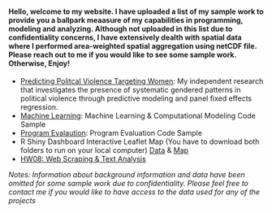 #### Hello, welcome to my website. I have uploaded a list of my sample work to provide you a ballpark meaasure of my capabilities in programming, modeling and analyzing. Although not uploaded in this list due to confidentiality concerns, I have extensively dealth with spatial data where I performed area-weighted spatial aggregation using netCDF file. Please reach out to me if you would like to see some sample work. Otherwise, Enjoy! 

* [Predicting Politcal Violence Targeting Women](https://github.com/boseongyun/Check_My_Sample_Work/tree/main/Predicting%20Political%20Violence%20Targeting%20Women): My independent research that investigates the presence of systematic gendered patterns in political violence through predictive modeling and panel fixed effects regression. 
* [Machine Learning](https://github.com/boseongyun/Check_My_Sample_Work/tree/main/Machine%20Learning): Machine Learning & Computational Modeling Code Sample
* [Program Evalaution](https://github.com/boseongyun/Check_My_Sample_Work/tree/main/Program%20Evaluation): Program Evaluation Code Sample
* R Shiny Dashboard Interactive Leaflet Map (You have to download both folders to run on your local computer) [Data](https://github.com/boseongyun/Check_My_Sample_Work/tree/main/R%20Shiny%20Dashboard%20%26%20Leaflet%20) & [Map](https://github.com/boseongyun/Check_My_Sample_Work/tree/main/R%20Shiny%20Dashboard%20%26%20Leaflet)
* [HW08: Web Scraping & Text Analysis](https://github.com/boseongyun/Check_My_Sample_Work/tree/main/hw08-master)


*Notes: Information about background information and data have been omitted for some sample work due to confidentiality. Please feel free to contact me if you would like to have access to the data used for any of the projects*
